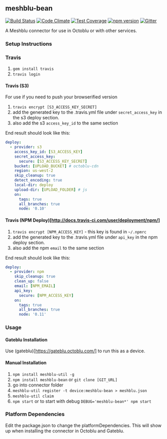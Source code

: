## meshblu-bean

[![Build Status](https://travis-ci.org/octoblu/meshblu-bean.svg?branch=master)](https://travis-ci.org/octoblu/meshblu-bean)
[![Code Climate](https://codeclimate.com/github/octoblu/meshblu-bean/badges/gpa.svg)](https://codeclimate.com/github/octoblu/meshblu-bean)
[![Test Coverage](https://codeclimate.com/github/octoblu/meshblu-bean/badges/coverage.svg)](https://codeclimate.com/github/octoblu/meshblu-bean)
[![npm version](https://badge.fury.io/js/meshblu-bean.svg)](http://badge.fury.io/js/meshblu-bean)
[![Gitter](https://badges.gitter.im/octoblu/help.svg)](https://gitter.im/octoblu/help)

A Meshblu connector for use in Octoblu or with other services.

### Setup Instructions

### Travis

1. `gem install travis`
1. `travis login`

#### Travis (S3)

For use if you need to push your browserified version

1. `travis encrypt [S3_ACCESS_KEY_SECRET]`
1. add the generated key to the .travis.yml file under `secret_access_key` in the s3 deploy section.
1. also add the s3 `access_key_id` to the same section

End result should look like this:

```yml
deploy:
  - provider: s3
    access_key_id: [S3_ACCESS_KEY]
    secret_access_key:
      secure: [S3_ACCESS_KEY_SECRET]
    bucket: [UPLOAD_BUCKET] # octoblu-cdn
    region: us-west-2
    skip_cleanup: true
    detect_encoding: true
    local-dir: deploy
    upload-dir: [UPLOAD_FOLDER] # js
    on:
      tags: true
      all_branches: true
      node: '0.10'
```

#### Travis (NPM Deploy)[http://docs.travis-ci.com/user/deployment/npm/]

1. `travis encrypt [NPM_ACCESS_KEY]` - this key is found in `~/.npmrc`
1. add the generated key to the .travis.yml file under `api_key` in the npm deploy section.
1. also add the npm `email` to the same section

End result should look like this:

```yml
deploy:
  - provider: npm
    skip_cleanup: true
    clean_up: false
    email: [NPM_EMAIL]
    api_key:
      secure: [NPM_ACCESS_KEY]
    on:
      tags: true
      all_branches: true
      node: '0.11'
```

### Usage

#### Gateblu Installation

Use (gateblu)[https://gateblu.octoblu.com/] to run this as a device.

#### Manual Installation

1. `npm install meshblu-util -g`
1. `npm install meshblu-bean` or `git clone [GIT_URL]`
1. go into connector folder
1. `meshblu-util register -t device:meshblu-bean > meshblu.json`
1. `meshblu-util claim`
1. `npm start` or to start with debug `DEBUG='meshblu-bean*' npm start`


### Platform Dependencies

Edit the package.json to change the platformDependencies. This will show up when installing the connector in Octoblu and Gateblu.
